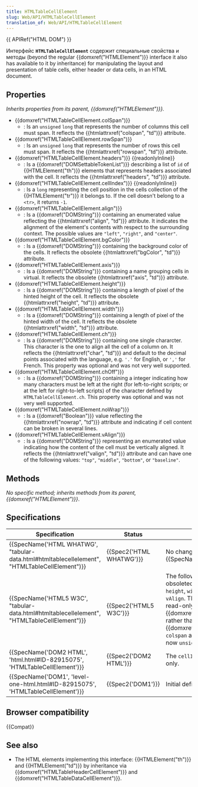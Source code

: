 ```yaml
---
title: HTMLTableCellElement
slug: Web/API/HTMLTableCellElement
translation_of: Web/API/HTMLTableCellElement
---
```


{{ APIRef("HTML DOM") }}

Интерфейс **`HTMLTableCellElement`** содержит специальные свойства и методы (beyond the regular {{domxref("HTMLElement")}} interface it also has available to it by inheritance) for manipulating the layout and presentation of table cells, either header or data cells, in an HTML document.

## Properties

_Inherits properties from its parent, {{domxref("HTMLElement")}}._

- {{domxref("HTMLTableCellElement.colSpan")}}
  - : Is an `unsigned` `long` that represents the number of columns this cell must span. It reflects the {{htmlattrxref("colspan", "td")}} attribute.
- {{domxref("HTMLTableCellElement.rowSpan")}}
  - : Is an `unsigned` `long` that represents the number of rows this cell must span. It reflects the {{htmlattrxref("rowspan", "td")}} attribute.
- {{domxref("HTMLTableCellElement.headers")}} {{readonlyInline}}
  - : Is a {{domxref("DOMSettableTokenList")}} describing a list of `id` of {{HTMLElement("th")}} elements that represents headers associated with the cell. It reflects the {{htmlattrxref("headers", "td")}} attribute.
- {{domxref("HTMLTableCellElement.cellIndex")}} {{readonlyInline}}
  - : Is a `long` representing the cell position in the cells collection of the {{HTMLElement("tr")}} it belongs to. If the cell doesn't belong to a `<tr>`, it returns `-1`.
- {{domxref("HTMLTableCellElement.align")}}
  - : Is a {{domxref("DOMString")}} containing an enumerated value reflecting the {{htmlattrxref("align", "td")}} attribute. It indicates the alignment of the element's contents with respect to the surrounding context. The possible values are `"left"`, `"right"`, and `"center"`.
- {{domxref("HTMLTableCellElement.bgColor")}}
  - : Is a {{domxref("DOMString")}} containing the background color of the cells. It reflects the obsolete {{htmlattrxref("bgColor", "td")}} attribute.
- {{domxref("HTMLTableCellElement.axis")}}
  - : Is a {{domxref("DOMString")}} containing a name grouping cells in virtual. It reflects the obsolete {{htmlattrxref("axis", "td")}} attribute.
- {{domxref("HTMLTableCellElement.height")}}
  - : Is a {{domxref("DOMString")}} containing a length of pixel of the hinted height of the cell. It reflects the obsolete {{htmlattrxref("height", "td")}} attribute.
- {{domxref("HTMLTableCellElement.width")}}
  - : Is a {{domxref("DOMString")}} containing a length of pixel of the hinted width of the cell. It reflects the obsolete {{htmlattrxref("width", "td")}} attribute.
- {{domxref("HTMLTableCellElement.ch")}}
  - : Is a {{domxref("DOMString")}} containing one single chararcter. This character is the one to align all the cell of a column on. It reflects the {{htmlattrxref("char", "td")}} and default to the decimal points associated with the language, e.g. `'.'` for English, or `','` for French. This property was optional and was not very well supported.
- {{domxref("HTMLTableCellElement.chOff")}}
  - : Is a {{domxref("DOMString")}} containing a integer indicating how many characters must be left at the right (for left-to-right scripts; or at the left for right-to-left scripts) of the character defined by `HTMLTableCellElement.ch`. This property was optional and was not very well supported.
- {{domxref("HTMLTableCellElement.noWrap")}}
  - : Is a {{domxref("Boolean")}} value reflecting the {{htmlattrxref("nowrap", "td")}} attribute and indicating if cell content can be broken in several lines.
- {{domxref("HTMLTableCellElement.vAlign")}}
  - : Is a {{domxref("DOMString")}} representing an enumerated value indicating how the content of the cell must be vertically aligned. It reflects the {{htmlattrxref("valign", "td")}} attribute and can have one of the following values: `"top"`, `"middle"`, `"bottom"`, or `"baseline"`.

## Methods

_No specific method; inherits methods from its parent, {{domxref("HTMLElement")}}_.

## Specifications

| Specification                                                                                                                | Status                           | Comment                                                                                                                                                                                                                                                                                                                                                          |
| ---------------------------------------------------------------------------------------------------------------------------- | -------------------------------- | ---------------------------------------------------------------------------------------------------------------------------------------------------------------------------------------------------------------------------------------------------------------------------------------------------------------------------------------------------------------- |
| {{SpecName('HTML WHATWG', "tabular-data.html#htmltablecellelement", "HTMLTableCellElement")}} | {{Spec2('HTML WHATWG')}} | No change from {{SpecName("HTML5 W3C")}}.                                                                                                                                                                                                                                                                                                                 |
| {{SpecName('HTML5 W3C', "tabular-data.html#htmltablecellelement", "HTMLTableCellElement")}}     | {{Spec2('HTML5 W3C')}}     | The following properties have been obsoleted: `align`, `axis`, `bgColor`, `height`, `width`, `ch`, `chOff`, `noWrap`, and `vAlign`. The `headers` property is now read-only and contains a {{domxref("DOMSettableTokenList")}} rather than a mere {{domxref("DOMString")}}. The `colspan` and `rowspan` properties are now `unsigned long`. |
| {{SpecName('DOM2 HTML', 'html.html#ID-82915075', 'HTMLTableCellElement')}}                         | {{Spec2('DOM2 HTML')}}     | The `cellIndex` property is now read-only.                                                                                                                                                                                                                                                                                                                       |
| {{SpecName('DOM1', 'level-one-html.html#ID-82915075', 'HTMLTableCellElement')}}                     | {{Spec2('DOM1')}}         | Initial definition.                                                                                                                                                                                                                                                                                                                                              |

## Browser compatibility

{{Compat}}

## See also

- The HTML elements implementing this interface: {{HTMLElement("th")}} and {{HTMLElement("td")}} by inheritance via {{domxref("HTMLTableHeaderCellElement")}} and {{domxref("HTMLTableDataCellElement")}}.
